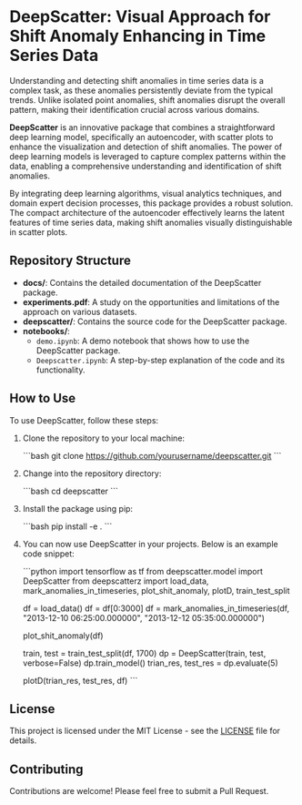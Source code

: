 
# DeepScatter: Visual Approach for Shift Anomaly Enhancing in Time Series Data

Understanding and detecting shift anomalies in time series data is a complex task, as these anomalies persistently deviate from the typical trends. Unlike isolated point anomalies, shift anomalies disrupt the overall pattern, making their identification crucial across various domains. 

**DeepScatter** is an innovative package that combines a straightforward deep learning model, specifically an autoencoder, with scatter plots to enhance the visualization and detection of shift anomalies. The power of deep learning models is leveraged to capture complex patterns within the data, enabling a comprehensive understanding and identification of shift anomalies.

By integrating deep learning algorithms, visual analytics techniques, and domain expert decision processes, this package provides a robust solution. The compact architecture of the autoencoder effectively learns the latent features of time series data, making shift anomalies visually distinguishable in scatter plots.

## Repository Structure

- **docs/**: Contains the detailed documentation of the DeepScatter package.
- **experiments.pdf**: A study on the opportunities and limitations of the approach on various datasets.
- **deepscatter/**: Contains the source code for the DeepScatter package.
- **notebooks/**: 
  - `demo.ipynb`: A demo notebook that shows how to use the DeepScatter package.
  - `Deepscatter.ipynb`: A step-by-step explanation of the code and its functionality.

## How to Use

To use DeepScatter, follow these steps:

1. Clone the repository to your local machine:

   \`\`\`bash
   git clone https://github.com/yourusername/deepscatter.git
   \`\`\`

2. Change into the repository directory:

   \`\`\`bash
   cd deepscatter
   \`\`\`

3. Install the package using pip:

   \`\`\`bash
   pip install -e .
   \`\`\`

4. You can now use DeepScatter in your projects. Below is an example code snippet:

   \`\`\`python
   import tensorflow as tf
   from deepscatter.model import DeepScatter
   from deepscatterz import load_data, mark_anomalies_in_timeseries, plot_shit_anomaly, plotD, train_test_split

   df = load_data()
   df = df[0:3000]
   df = mark_anomalies_in_timeseries(df, "2013-12-10 06:25:00.000000", "2013-12-12 05:35:00.000000")

   plot_shit_anomaly(df)

   train, test = train_test_split(df, 1700)
   dp = DeepScatter(train, test, verbose=False)
   dp.train_model()
   trian_res, test_res = dp.evaluate(5)

   plotD(trian_res, test_res, df)
   \`\`\`

## License

This project is licensed under the MIT License - see the [LICENSE](LICENSE) file for details.

## Contributing

Contributions are welcome! Please feel free to submit a Pull Request.

